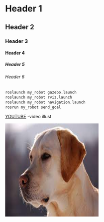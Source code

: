 # Header 1
## Header 2
### Header 3
#### Header 4
##### Header 5
###### Header 6

```
roslaunch my_robot gazebo.launch
roslaunch my_robot rviz.launch
roslaunch my_robot navigation.launch
rosrun my_robot send_goal
```
[YOUTUBE](https://www.youtube.com/watch?v=evz1LqEomTE) -video illust

<div>
  <img src="https://github.com/Abdelrahman97omar/my_robot/blob/master/Untitled.jpeg" width="300" height="300" \>
</div>
